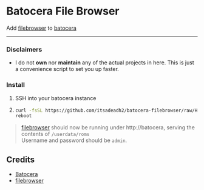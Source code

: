 # Batocera File Browser #

Add [filebrowser](https://github.com/filebrowser/filebrowser) to [batocera](https://batocera.org/)

---
### Disclaimers
- I do not **own** nor **maintain** any of the actual projects in here. This is just a convenience script to set you up faster.

### Install
1. SSH into your batocera instance
2.  ```bash
    curl -fsSL https://github.com/itsadeadh2/batocera-filebrowser/raw/HEAD/bin/filebrowser_batocera.sh | bash
    reboot
    ``` 
   
> [filebrowser](https://github.com/filebrowser/filebrowser) should now be running under http://batocera, serving the contents of `/userdata/roms`  
Username and password should be `admin`.


## Credits
- [Batocera](https://batocera.org/)
- [filebrowser](https://github.com/filebrowser/filebrowser)
